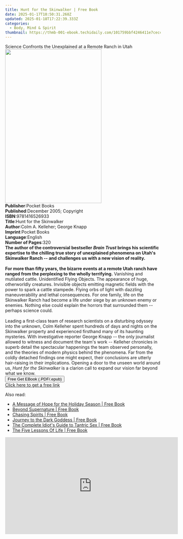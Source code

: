 ```yaml
---
title: Hunt for the Skinwalker | Free Book
date: 2025-01-17T18:50:31.268Z
updated: 2025-01-18T17:22:39.333Z
categories:
  - Body, Mind & Spirit
thumbnail: https://thmb-001-ebook.techidaily.com/101759bbf4246411e7cecc738fb888ce7b4e5dd06d4f8db6cf30d15937efdeb3.jpg
---
```

<main id="book-container">
  <div class="flex flex-col">
    <div class="book-brief flex-1 py-6 px-4 sm:p-6 md:py-10 md:px-8">
      <!-- brief-->
      <div class="book-brief-main">
        Science Confronts the Unexplained at a Remote Ranch in Utah
      </div>
    </div>
    <div
      class="book-meta-info flex-1 grid gap-4 col-start-1 col-end-3 row-start-1 sm:mb-6 sm:grid-cols-4 lg:gap-6 lg:col-start-2 lg:row-end-6 lg:row-span-6 lg:mb-0"
    >
      <div
        class="book-meta-info-left place-content-center mt-4 p-4 text-sm leading-6 col-start-2 col-span-2 dark:text-slate-400"
      >
        <img
          class="w-full h-500 object-cover rounded-lg sm:h-255 sm:col-span-2 lg:col-span-full"
          src="https://img-001-ebook.techidaily.com/eee11bd34f90c8354cd18cc999d52d381686d59a4d3c6f7640f7f4df291bccaa.jpg"
          alt=""
          width="312"
          height="500"
        />
      </div>
      <div
        class="book-meta-info-right mt-2 col-start-1 row-start-2 col-span-3 self-center"
      >
        <!-- meta data  -->
        <div class="flex flex-col px-4 md:px-8">
          <div class="flex-1">
            <strong>Publisher</strong>:<span class="px-2">Pocket Books</span>
          </div>
          <div class="flex-1">
            <strong>Published</strong>:<span class="px-2"
              >December 2005; Copyright</span
            >
          </div>
          <div class="flex-1">
            <strong>ISBN</strong>:<span class="px-2">9781416526933</span>
          </div>
          <div class="flex-1">
            <strong>Title</strong>:<span class="px-2"
              >Hunt for the Skinwalker</span
            >
          </div>
          <div class="flex-1">
            <strong>Author</strong>:<span class="px-2"
              >Colm A. Kelleher; George Knapp</span
            >
          </div>
          <div class="flex-1">
            <strong>Imprint</strong>:<span class="px-2">Pocket Books</span>
          </div>
          <div class="flex-1">
            <strong>Language</strong>:<span class="px-2">English</span>
          </div>
          <div class="flex-1">
            <strong>Number of Pages</strong>:<span class="px-2">320</span>
          </div>
        </div>
      </div>
    </div>
    <div class="book-description flex-1 py-6 px-4 sm:p-6 md:py-10 md:px-8">
      <div class="book-description-main">
        <div accordion-content="" id="description">
          <b
            >The author of the controversial bestseller
            <i>Brain Trust</i> brings his scientific expertise to the chilling
            true story of unexplained phenomena on Utah's Skinwalker Ranch --
            and challenges us with a new vision of reality.</b
          ><br /><br /><b
            >For more than fifty years, the bizarre events at a remote Utah
            ranch have ranged from the perplexing to the wholly terrifying.</b
          >
          Vanishing and mutilated cattle. Unidentified Flying Objects. The
          appearance of huge, otherworldly creatures. Invisible objects emitting
          magnetic fields with the power to spark a cattle stampede. Flying orbs
          of light with dazzling maneuverability and lethal consequences. For
          one family, life on the Skinwalker Ranch had become a life under siege
          by an unknown enemy or enemies. Nothing else could explain the horrors
          that surrounded them -- perhaps science could.<br />
          <br />
          Leading a first-class team of research scientists on a disturbing
          odyssey into the unknown, Colm Kelleher spent hundreds of days and
          nights on the Skinwalker property and experienced firsthand many of
          its haunting mysteries. With investigative reporter George Knapp --
          the only journalist allowed to witness and document the team's work --
          Kelleher chronicles in superb detail the spectacular happenings the
          team observed personally, and the theories of modern physics behind
          the phenomena. Far from the coldly detached findings one might expect,
          their conclusions are utterly hair-raising in their implications.
          Opening a door to the unseen world around us,
          <i>Hunt for the Skinwalker</i> is a clarion call to expand our vision
          far beyond what we know.
        </div>
        <div class="accordion-fader"></div>
      </div>
    </div>
    <div class="book-excerpts flex-1 py-6 px-4 sm:p-6 md:py-10 md:px-8"></div>
    <div
      class="book-about-author flex-1 py-6 px-4 sm:p-6 md:py-10 md:px-8"
    ></div>
    <div class="book-free-get flex-1 py-6 px-4 sm:p-6 md:py-10 md:px-8">
      <button
        id="btn-free-get"
        class="bg-blue-500 hover:bg-blue-700 text-white font-bold py-2 px-4 rounded"
      >
        Free Get EBook (.PDF/.epub)
      </button>
      <div id="countdown-display" class="px-2 text-lg mt-2"></div>
      <a
        id="free-link"
        class="hidden bg-blue-500 hover:bg-blue-700 text-white font-bold py-2 px-4 rounded"
        href="https://www.ebooks.com/en-us/book/243641/hunt-for-the-skinwalker/colm-a-kelleher/"
        target="_blank"
        >Click here to get a free link</a
      >
    </div>
    <script>
      let countdownTime = 0;
      let countdownInterval = null;
      document
        .getElementById('btn-free-get')
        .addEventListener('click', startCountdown);
      function startCountdown() {
        countdownTime = new Date().getTime() + 60000 * 3;
        countdownInterval = setInterval(updateCountdown, 1000);
        document.getElementById('btn-free-get').disabled = true;
        document
          .getElementById('btn-free-get')
          .classList.add('bg-gray-500', 'cursor-not-allowed');
      }
      function updateCountdown() {
        let currentTime = new Date().getTime();
        let timeLeft = countdownTime - currentTime;
        let secondsLeft = Math.floor(timeLeft / 1000);
        document.getElementById('countdown-display').innerHTML =
          `Remaining time: ${secondsLeft} seconds.`;
        if (secondsLeft <= 0) {
          clearInterval(countdownInterval);
          document.getElementById('btn-free-get').classList.add('hidden');
          document.getElementById('free-link').classList.remove('hidden');
          document.getElementById('countdown-display').innerHTML = '';
        }
      }
    </script>
  </div>
</main>

<ins class="adsbygoogle"
      style="display:block"
      data-ad-client="ca-pub-7571918770474297"
      data-ad-slot="8358498916"
      data-ad-format="auto"
      data-full-width-responsive="true"></ins>
    

<span class="atpl-alsoreadstyle">Also read:</span>
<div><ul>
<li><a href="https://novels-ebooks.techidaily.com/949296-9781476711188-a-message-of-hope-for-the-holiday-season/"><u>A Message of Hope for the Holiday Season | Free Book</u></a></li>
<li><a href="https://novels-ebooks.techidaily.com/932070-9780307816528-beyond-supernature/"><u>Beyond Supernature | Free Book</u></a></li>
<li><a href="https://novels-ebooks.techidaily.com/934311-9781101608807-chasing-spirits/"><u>Chasing Spirits | Free Book</u></a></li>
<li><a href="https://novels-ebooks.techidaily.com/934489-9781780992235-journey-to-the-dark-goddess/"><u>Journey to the Dark Goddess | Free Book</u></a></li>
<li><a href="https://novels-ebooks.techidaily.com/947425-9781101199206-the-complete-idiots-guide-to-tantric-sex/"><u>The Complete Idiot's Guide to Tantric Sex | Free Book</u></a></li>
<li><a href="https://novels-ebooks.techidaily.com/943225-9781448148141-the-five-lessons-of-life/"><u>The Five Lessons Of Life | Free Book</u></a></li>
</ul></div>

<!-- affiliate ads begin -->
<iframe width="560" height="315" src="https://www.youtube.com/embed/jf0JvOqiAXc?si=kHEHQGC_PhBv4xij" title="YouTube video player" frameborder="0" allow="accelerometer; autoplay; clipboard-write; encrypted-media; gyroscope; picture-in-picture; web-share" referrerpolicy="strict-origin-when-cross-origin" allowfullscreen></iframe>
<!-- affiliate ads end -->

